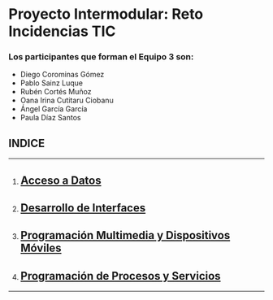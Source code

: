 # Proyecto Intermodular: Reto Incidencias TIC
### Los participantes que forman el Equipo 3 son:

* Diego Corominas Gómez
* Pablo Sainz Luque
* Rubén Cortés Muñoz
* Oana Irina Cutitaru Ciobanu
* Ángel García García
* Paula Díaz Santos

## INDICE 

-------------------------------------------------------------------------------------------------------------------------------------------------------------------------------------------------------------------------------
1. ## [Acceso a Datos](https://github.com/Kangelx/Base-de-datos-Proyecto-2024-2025/blob/main/README.md)



2. ## [Desarrollo de Interfaces](https://github.com/Kangelx/AplicacionEscritorio-Proyecto-2024-2025/blob/main/README.md)



3. ## [Programación Multimedia y Dispositivos Móviles](https://github.com/Kangelx/AplicacionMovil-Proyecto-2024-2025/blob/main/README.md)

   

4. ## [Programación de Procesos y Servicios](https://github.com/Kangelx/SGE-Proyecto-2024/blob/main/README.md)

-------------------------------------------------------------------------------------------------------------------------------------------------------------------------------------------------------------------------------
